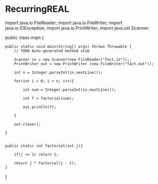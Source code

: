 # RecurringREAL

import java.io.FileReader;
import java.io.FileWriter;
import java.io.IOException;
import java.io.PrintWriter;
import java.util.Scanner;

public class mqin {

	public static void main(String[] args) throws Throwable {
		// TODO Auto-generated method stub

		Scanner in = new Scanner(new FileReader("fact.in"));;
		PrintWriter out = new PrintWriter (new FileWriter("fact.out"));
		
		int n = Integer.parseInt(in.nextLine());
		
		for(int i = 0; i < n; i++){
			
			int num = Integer.parseInt(in.nextLine());
			
			int f = factorial(num);
			
			out.println(f);
			
		}
		
		out.close();

	}

	
	public static int factorial(int j){
		
		if(j <= 1) return 1;
		
		return j * factorial(j - 1);
	}
	
}
